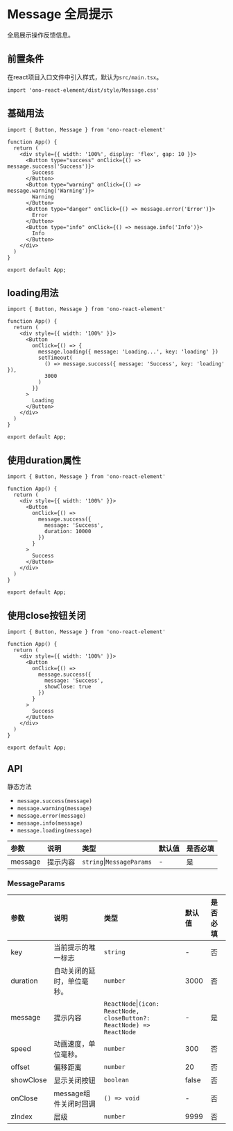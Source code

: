 # Message 全局提示
全局展示操作反馈信息。

## 前置条件
在react项目入口文件中引入样式，默认为`src/main.tsx`。
```tsx
import 'ono-react-element/dist/style/Message.css'
```

## 基础用法
```tsx
import { Button, Message } from 'ono-react-element'

function App() {
  return (
    <div style={{ width: '100%', display: 'flex', gap: 10 }}>
      <Button type="success" onClick={() => message.success('Success')}>
        Success
      </Button>
      <Button type="warning" onClick={() => message.warning('Warning')}>
        Warning
      </Button>
      <Button type="danger" onClick={() => message.error('Error')}>
        Error
      </Button>
      <Button type="info" onClick={() => message.info('Info')}>
        Info
      </Button>
    </div>
  )
}

export default App;
```

## loading用法
```tsx
import { Button, Message } from 'ono-react-element'

function App() {
  return (
    <div style={{ width: '100%' }}>
      <Button
        onClick={() => {
          message.loading({ message: 'Loading...', key: 'loading' })
          setTimeout(
            () => message.success({ message: 'Success', key: 'loading' }),
            3000
          )
        }}
      >
        Loading
      </Button>
    </div>
  )
}

export default App;
```

## 使用duration属性
```tsx
import { Button, Message } from 'ono-react-element'

function App() {
  return (
    <div style={{ width: '100%' }}>
      <Button
        onClick={() =>
          message.success({
            message: 'Success',
            duration: 10000
          })
        }
      >
        Success
      </Button>
    </div>
  )
}

export default App;
```

## 使用close按钮关闭
```tsx
import { Button, Message } from 'ono-react-element'

function App() {
  return (
    <div style={{ width: '100%' }}>
      <Button
        onClick={() =>
          message.success({
            message: 'Success',
            showClose: true
          })
        }
      >
        Success
      </Button>
    </div>
  )
}

export default App;
```

## API
静态方法

- <code>message.success(message)</code>
- <code>message.warning(message)</code>
- <code>message.error(message)</code>
- <code>message.info(message)</code>
- <code>message.loading(message)</code>

参数|说明|类型|默认值|是否必填
:- | :- | :- | :- | :-
message|提示内容|<code>string</code>\|<code>MessageParams</code>|-|是

### MessageParams
参数|说明|类型|默认值|是否必填
:- | :- | :- | :- | :-
key|当前提示的唯一标志|<code>string</code>|-|否
duration|自动关闭的延时，单位毫秒。|<code>number</code>|3000|否
message|提示内容|<code>ReactNode</code>\|<code>(icon: ReactNode, closeButton?: ReactNode) => ReactNode</code>|-|是
speed|动画速度，单位毫秒。|<code>number</code>|300|否
offset|偏移距离|<code>number</code>|20|否
showClose|显示关闭按钮|<code>boolean</code>|false|否
onClose|message组件关闭时回调|<code>() => void</code>|-|否
zIndex|层级|<code>number</code>|9999|否
